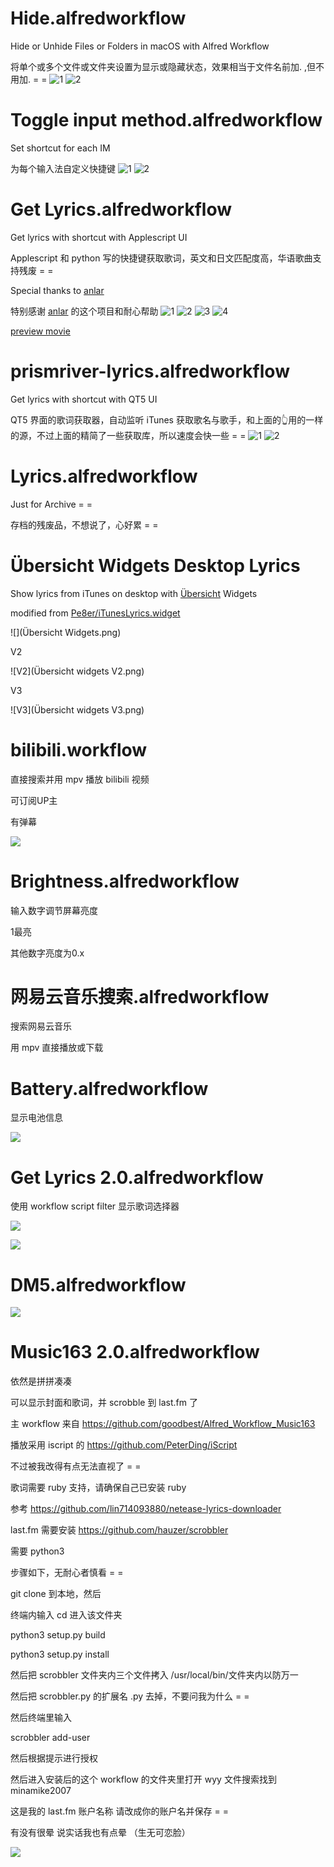 # Hide.alfredworkflow
Hide or Unhide Files or Folders in macOS with Alfred Workflow

将单个或多个文件或文件夹设置为显示或隐藏状态，效果相当于文件名前加. ,但不用加. = =
![1](preview1.png)
![2](preview2.gif)


# Toggle input method.alfredworkflow
Set shortcut for each IM

为每个输入法自定义快捷键
![1](ToggleIM2.png)
![2](ToggleIM1.gif)


# Get Lyrics.alfredworkflow
Get lyrics with shortcut with Applescript UI

Applescript 和 python 写的快捷键获取歌词，英文和日文匹配度高，华语歌曲支持残废 = =

Special thanks to [anlar](https://github.com/anlar/prismriver-lyrics)

特别感谢 [anlar](https://github.com/anlar/prismriver-lyrics) 的这个项目和耐心帮助
![1](getlyrics1.png)
![2](getlyrics2.png)
![3](getlyrics3.png)
![4](getlyrics4.png)

[preview movie](https://youtu.be/nJPrVlOMQko)


# prismriver-lyrics.alfredworkflow
Get lyrics with shortcut with QT5 UI

QT5 界面的歌词获取器，自动监听 iTunes 获取歌名与歌手，和上面的👆用的一样的源，不过上面的精简了一些获取库，所以速度会快一些 = =
![1](prismriver1.png)
![2](prismriver2.png)


# Lyrics.alfredworkflow
Just for Archive = =

存档的残废品，不想说了，心好累 = =


# Übersicht Widgets Desktop Lyrics

Show lyrics from iTunes on desktop with [Übersicht](http://tracesof.net/uebersicht/) Widgets

modified from [Pe8er/iTunesLyrics.widget](https://github.com/Pe8er/iTunesLyrics.widget)

![](Übersicht Widgets.png)

V2

![V2](Übersicht widgets V2.png)

V3

![V3](Übersicht widgets V3.png)


# bilibili.workflow
直接搜索并用 mpv 播放 bilibili 视频

可订阅UP主

有弹幕

![](bilibili.gif)


# Brightness.alfredworkflow
输入数字调节屏幕亮度

1最亮 

其他数字亮度为0.x


# 网易云音乐搜索.alfredworkflow

搜索网易云音乐

用 mpv 直接播放或下载


# Battery.alfredworkflow
显示电池信息

![](battery.png)


# Get Lyrics 2.0.alfredworkflow
使用 workflow script filter 显示歌词选择器

![](GL1.png)

![](GL2.png)


# DM5.alfredworkflow

![](DM5.gif)


# Music163 2.0.alfredworkflow
依然是拼拼凑凑

可以显示封面和歌词，并 scrobble 到 last.fm 了

主 workflow 来自 https://github.com/goodbest/Alfred_Workflow_Music163

播放采用 iscript 的 https://github.com/PeterDing/iScript

不过被我改得有点无法直视了 = =

歌词需要 ruby 支持，请确保自己已安装 ruby

参考 https://github.com/lin714093880/netease-lyrics-downloader

last.fm 需要安装 https://github.com/hauzer/scrobbler

需要 python3

步骤如下，无耐心者慎看 = =

git clone 到本地，然后

终端内输入 cd 进入该文件夹

python3 setup.py build

python3 setup.py install

然后把 scrobbler 文件夹内三个文件拷入 /usr/local/bin/文件夹内以防万一

然后把 scrobbler.py 的扩展名 .py 去掉，不要问我为什么 = =

然后终端里输入

scrobbler add-user

然后根据提示进行授权

然后进入安装后的这个 workflow 的文件夹里打开 wyy 文件搜索找到 minamike2007

这是我的 last.fm 账户名称 请改成你的账户名并保存 = =

有没有很晕 说实话我也有点晕 （生无可恋脸）

![](M1632.0.png)
